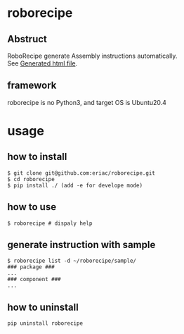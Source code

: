 # roborecipe

## Abstruct
RoboRecipe generate Assembly instructions automatically.  
See [Generated html file](https://eriac.github.io/roborecipe/).

## framework
roborecipe is no Python3, and target OS is Ubuntu20.4

# usage

## how to install
```code
$ git clone git@github.com:eriac/roborecipe.git  
$ cd roborecipe
$ pip install ./ (add -e for develope mode)
```

## how to use
```code
$ roborecipe # dispaly help
```

## generate instruction with sample
```code
$ roborecipe list -d ~/roborecipe/sample/ 
### package ###
...
### component ###
...
```

## how to uninstall
```code
pip uninstall roborecipe
```

